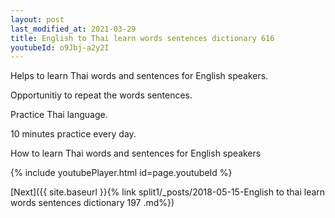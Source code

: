 ```yaml
---
layout: post
last_modified_at: 2021-03-29
title: English to Thai learn words sentences dictionary 616 
youtubeId: o9Jbj-a2y2I
---
```

 
 
Helps to learn Thai words and sentences for English speakers.

Opportunitiy to repeat the words sentences. 

Practice Thai language. 
 
10 minutes practice every day. 
 
How to learn Thai words and sentences for English speakers 
 
{% include youtubePlayer.html id=page.youtubeId %}
 
 
[Next]({{ site.baseurl }}{% link  split1/_posts/2018-05-15-English to thai learn words sentences dictionary 197 .md%})
 
